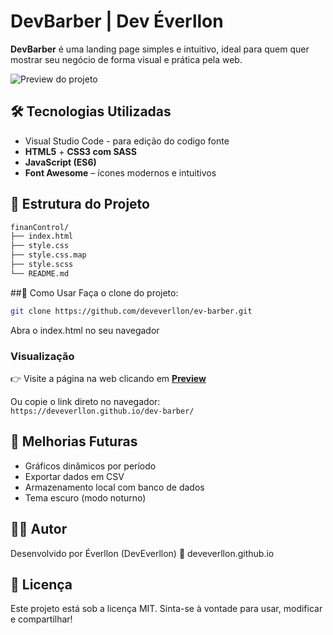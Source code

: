 # DevBarber | Dev Éverllon
**DevBarber** é uma landing page simples e intuitivo, ideal para quem quer mostrar seu negócio de forma visual e prática pela web.

![Preview do projeto](preview-finanControl.png)

## 🛠️ Tecnologias Utilizadas

- Visual Studio Code - para edição do codigo fonte
- **HTML5** + **CSS3 com SASS**
- **JavaScript (ES6)**
- **Font Awesome** – ícones modernos e intuitivos


## 📁 Estrutura do Projeto

```bash
finanControl/
├── index.html
├── style.css
├── style.css.map
├── style.scss
└── README.md
````

##🚀 Como Usar
Faça o clone do projeto:

```bash
git clone https://github.com/deveverllon/ev-barber.git
```
Abra o index.html no seu navegador

### Visualização

👉 Visite a página na web clicando em <a href="https://deveverllon.github.io/dev-barber/" target="_blanck"><strong>Preview</strong></a>

Ou copie o link direto no navegador:  
`https://deveverllon.github.io/dev-barber/`

## 📌 Melhorias Futuras
 - Gráficos dinâmicos por período
 - Exportar dados em CSV
 - Armazenamento local com banco de dados
 - Tema escuro (modo noturno)

## 👨‍💻 Autor
Desenvolvido por Éverllon (DevEverllon)
🔗 deveverllon.github.io

## 📝 Licença
Este projeto está sob a licença MIT. Sinta-se à vontade para usar, modificar e compartilhar!
